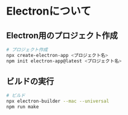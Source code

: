 # Electronについて

## Electron用のプロジェクト作成

```sh
# プロジェクト作成
npx create-electron-app <プロジェクト名>
npm init electron-app@latest <プロジェクト名>
```

## ビルドの実行

```sh
# ビルド
npx electron-builder --mac --universal
npm run make
```
